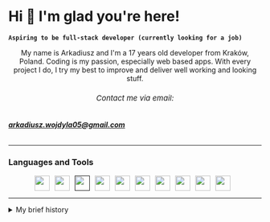 # Hi 👋 I'm glad you're here!
**`Aspiring to be full-stack developer (currently looking for a job)`**

<p style="text-align: center">My name is Arkadiusz and I'm a 17 years old developer from Kraków, Poland. Coding is my passion, especially web based apps. With every project I do, I try my best to improve and deliver well working and looking stuff. </p>

<h6 style="text-align: center; font-size: 15px;">Contact me via email:</h6> 


###### **arkadiusz.wojdyla05@gmail.com**



---
### Languages and Tools

<div style="display: flex; justify-content: center">
<a href="https://react.dev/">
<img style="width: 30px; padding-right: 10px;" src="https://cdn.jsdelivr.net/gh/devicons/devicon/icons/react/react-original-wordmark.svg" />
</a>



<a href="https://www.typescriptlang.org/">
<img style="width: 30px; padding-right: 10px;" src="https://cdn.jsdelivr.net/gh/devicons/devicon/icons/typescript/typescript-plain.svg" />
</a>



<a href="">
<img style="width: 30px; padding-right: 10px;" src="https://cdn.jsdelivr.net/gh/devicons/devicon/icons/javascript/javascript-plain.svg" />

</a>


<a href="https://mui.com/">
<img style="width: 30px; padding-right: 10px;" src="https://cdn.jsdelivr.net/gh/devicons/devicon/icons/materialui/materialui-plain.svg" />
</a>



<a href="https://www.java.com/">
<img style="width: 30px; padding-right: 10px;" src="https://cdn.jsdelivr.net/gh/devicons/devicon/icons/java/java-original-wordmark.svg" />
</a>



<a href="https://developer.android.com/studio">
<img style="width: 30px; padding-right: 10px;" src="https://cdn.jsdelivr.net/gh/devicons/devicon/icons/androidstudio/androidstudio-original.svg" />
</a>



<a href="https://nodejs.org/en">
<img style="width: 30px; padding-right: 10px;" src="https://cdn.jsdelivr.net/gh/devicons/devicon/icons/nodejs/nodejs-plain.svg" />
</a>




<a href="https://www.mongodb.com/">
<img style="width: 30px; padding-right: 10px;" src="https://cdn.jsdelivr.net/gh/devicons/devicon/icons/mongodb/mongodb-plain-wordmark.svg" />
</a>




<a href="https://git-scm.com/">
<img style="width: 30px; padding-right: 10px;" src="https://cdn.jsdelivr.net/gh/devicons/devicon/icons/git/git-plain.svg" />
</a>
<a href="https://threejs.org/">
<img  style="width: 30px; padding-right: 10px;" src="https://cdn.jsdelivr.net/gh/devicons/devicon/icons/threejs/threejs-original-wordmark.svg" />
</a>



</div>

___

<details>
  <summary>My brief history</summary>

  I started programming when I was 14 years old, when I joined my high school [Technikum Łączności nr 14 in Kraków](https://tl.krakow.pl). During my C++ class, I discovered that I really like coding and started digging into the topic. I tried a lot of different languages and technologies (e.g. C#, Python with Flask, Xcode with Swift, Spring Boot and many other), but my favourites are undeniably React, TypeScript and Node.js. I look forward to gaining more experience as a developer and I am eager to learn new languages, frameworks, libraries etc.
</details>









